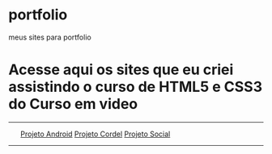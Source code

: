 # portfolio
 meus sites para portfolio

 <h1>Acesse aqui os sites que eu criei assistindo o curso de HTML5 e CSS3 do Curso em video</h1> <hr>

<ul>
    <a href="https://nicolasnagib653.github.io/portfolio/projeto-android/">Projeto Android</a>
    <a href="https://nicolasnagib653.github.io/portfolio/projeto-cordel/">Projeto Cordel</a>
    <a href="https://nicolasnagib653.github.io/portfolio/projeto-social/">Projeto Social</a>
</ul>
<hr>